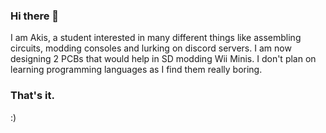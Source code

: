 ### Hi there 👋

I am Akis, a student interested in many different things like assembling circuits, modding consoles and lurking on discord servers. I am now designing 2 PCBs that would help in SD modding Wii Minis. I don't plan on learning programming languages as I find them really boring. 







### That's it. 

 :)





